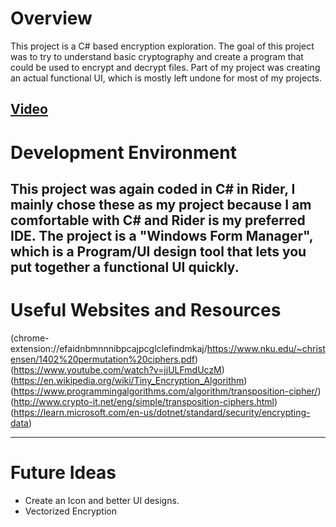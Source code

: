 # Overview

This project is a C# based encryption exploration. The goal of this project was to try to understand basic cryptography and create a program that could be used to encrypt and decrypt files. Part of my project was creating an actual functional UI, which is mostly left undone for most of my projects.

[Video](https://www.youtube.com/watch?v=gKMs8hDBFJs)
---
# Development Environment

This project was again coded in C# in Rider, I mainly chose these as my project because I am comfortable with C# and Rider is my preferred IDE. The project is a "Windows Form Manager", which is a Program/UI design tool that lets you put together a functional UI quickly.
---
# Useful Websites and Resources

(chrome-extension://efaidnbmnnnibpcajpcglclefindmkaj/https://www.nku.edu/~christensen/1402%20permutation%20ciphers.pdf)
(https://www.youtube.com/watch?v=jjULFmdUczM)
(https://en.wikipedia.org/wiki/Tiny_Encryption_Algorithm)
(https://www.programmingalgorithms.com/algorithm/transposition-cipher/)
(http://www.crypto-it.net/eng/simple/transposition-ciphers.html)
(https://learn.microsoft.com/en-us/dotnet/standard/security/encrypting-data)

---
# Future Ideas

 - Create an Icon and better UI designs.
 - Vectorized Encryption
